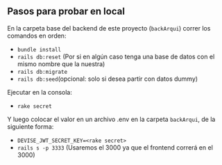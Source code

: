 ## Pasos para probar en local

En la carpeta base del backend de este proyecto (```backArqui```) correr los comandos en orden:
* ```bundle install```
* ```rails db:reset``` (Por si en algún caso tenga una base de datos con el mismo nombre que la nuestra)
* ```rails db:migrate```
* ```rails db:seed```(opcional: solo si desea partir con datos dummy)

Ejecutar en la consola:
* ```rake secret```

Y luego colocar el valor en un archivo .env en la carpeta ```backArqui```, de la siguiente forma:
* ```DEVISE_JWT_SECRET_KEY=<rake secret>```
* ```rails s -p 3333``` (Usaremos el 3000 ya que el frontend correrá en el 3000)
